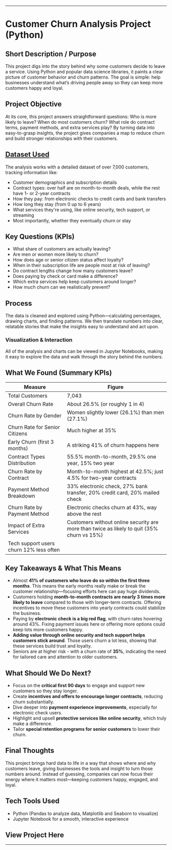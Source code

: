 ***

# Customer Churn Analysis Project (Python)

## Short Description / Purpose

This project digs into the story behind why some customers decide to leave a service. Using Python and popular data science libraries, it paints a clear picture of customer behavior and churn patterns. The goal is simple: help businesses understand what’s driving people away so they can keep more customers happy and loyal.

## Project Objective

At its core, this project answers straightforward questions: Who is more likely to leave? When do most customers churn? What role do contract terms, payment methods, and extra services play? By turning data into easy-to-grasp insights, the project gives companies a map to reduce churn and build stronger relationships with their customers.

## [Dataset Used](https://github.com/akramaftab/python-customer-churn-analysis/blob/main/Customer%20Churn%20data.csv)

The analysis works with a detailed dataset of over 7,000 customers, tracking information like:
- Customer demographics and subscription details
- Contract types: over half are on month-to-month deals, while the rest have 1- or 2-year contracts
- How they pay: from electronic checks to credit cards and bank transfers
- How long they stay (from 0 up to 6 years)
- What services they're using, like online security, tech support, or streaming
- Most importantly, whether they eventually churn or stay

## Key Questions (KPIs)

- What share of customers are actually leaving?
- Are men or women more likely to churn?
- How does age or senior citizen status affect loyalty?
- When in their subscription life are people most at risk of leaving?
- Do contract lengths change how many customers leave?
- Does paying by check or card make a difference?
- Which extra services help keep customers around longer?
- How much churn can we realistically prevent?

## Process

The data is cleaned and explored using Python—calculating percentages, drawing charts, and finding patterns. We then translate numbers into clear, relatable stories that make the insights easy to understand and act upon.

### Visualization & Interaction

All of the analysis and charts can be viewed in Jupyter Notebooks, making it easy to explore the data and walk through the story behind the numbers.

## What We Found (Summary KPIs)

| Measure                                   | Figure                            |
|-------------------------------------------|---------------------------------|
| Total Customers                          | 7,043                           |
| Overall Churn Rate                       | About 26.5% (or roughly 1 in 4) |
| Churn Rate by Gender                     | Women slightly lower (26.1%) than men (27.1%) |
| Churn Rate for Senior Citizens           | Much higher at 35%               |
| Early Churn (first 3 months)             | A striking 41% of churn happens here |
| Contract Types Distribution              | 55.5% month-to-month, 29.5% one year, 15% two year |
| Churn Rate by Contract                   | Month-to-month highest at 42.5%; just 4.5% for two-year contracts |
| Payment Method Breakdown                 | 33% electronic check, 27% bank transfer, 20% credit card, 20% mailed check |
| Churn Rate by Payment Method             | Electronic checks churn at 43%, way above the rest |
| Impact of Extra Services                  | Customers without online security are more than twice as likely to quit (35% churn vs 15%) |
| Tech support users churn 12% less often  |                                 |

## Key Takeaways & What This Means

- Almost **41% of customers who leave do so within the first three months**. This means the early months really make or break the customer relationship—focusing efforts here can pay huge dividends.
- Customers holding **month-to-month contracts are nearly 3 times more likely to leave** compared to those with longer-term contracts. Offering incentives to move these customers into yearly contracts could stabilize the business.
- Paying by **electronic check is a big red flag**, with churn rates hovering around 43%. Fixing payment issues here or offering more options could keep lots more customers happy.
- **Adding value through online security and tech support helps customers stick around**. Those users churn a lot less, showing that these services build trust and loyalty.
- Seniors are at higher risk - with a churn rate of **35%**, indicating the need for tailored care and attention to older customers.

## What Should We Do Next?

- Focus on the **critical first 90 days** to engage and support new customers so they stay longer.
- Create **incentives and offers to encourage longer contracts**, reducing churn substantially.
- Dive deeper into **payment experience improvements**, especially for electronic check users.
- Highlight and upsell **protective services like online security**, which truly make a difference.
- Tailor **special retention programs for senior customers** to lower their churn.

## Final Thoughts

This project brings hard data to life in a way that shows where and why customers leave, giving businesses the tools and insight to turn those numbers around. Instead of guessing, companies can now focus their energy where it matters most—keeping customers happy, engaged, and loyal.

## Tech Tools Used

- Python (Pandas to analyze data, Matplotlib and Seaborn to visualize)
- Jupyter Notebook for a smooth, interactive experience

## View Project Here

***


